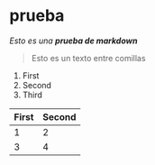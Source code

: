 # prueba
*Esto es una __prueba de markdown__*

>Esto es un texto entre comillas

1. First
1. Second
1. Third

First|Second
-|-
1|2
3|4

